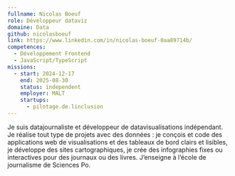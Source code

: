 ```yaml
---
fullname: Nicolas Boeuf
role: Développeur dataviz
domaine: Data
github: nicolasboeuf
link: https://www.linkedin.com/in/nicolas-boeuf-0aa89714b/
competences:
  - Développement Frontend
  - JavaScript/TypeScript
missions:
  - start: 2024-12-17
    end: 2025-08-30
    status: independent
    employer: MALT
    startups:
      - pilotage.de.linclusion
---
```

Je suis datajournaliste et développeur de datavisualisations indépendant. Je réalise tout type de projets avec des données : je conçois et code des applications web de visualisations et des tableaux de bord clairs et lisibles, je développe des sites cartographiques, je crée des infographies fixes ou interactives pour des journaux ou des livres. J’enseigne à l’école de journalisme de Sciences Po.